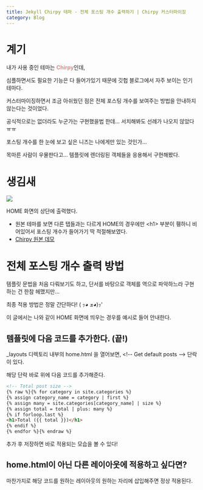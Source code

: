 ```yaml
---
title: Jekyll Chirpy 테마 - 전체 포스팅 개수 출력하기 | Chirpy 커스터마이징
category: Blog
---
```


# 계기

내가 사용 중인 테마는 <span style="color:rgb(218, 139, 139); font-weight:bold">Chirpy</span>인데,

심플하면서도 필요한 기능은 다 들어가있기 때문에 깃헙 블로그에서 자주 보이는 인기 테마다.

커스터마이징하면서 조금 아쉬웠던 점은 전체 포스팅 개수를 보여주는 방법을 안내하지 않는다는 것이었다.

공식적으로는 없더라도 누군가는 구현했을법 한데... 서치해봐도 선례가 나오지 않았다 ㅠㅠ

포스팅 개수를 한 눈에 보고 싶은 니즈는 나에게만 있는 것인가...

목마른 사람이 우물판다고... 템플릿에 렌더링된 객체들을 응용해서 구현해봤다.

# 생김새

<img src="https://user-images.githubusercontent.com/98504939/153731730-8c0d3dbe-5ad1-472d-b64d-4bd1168f256f.png">

HOME 화면의 상단에 출력했다.

- 원본 테마를 보면 다른 탭들과는 다르게 HOME의 경우에만 &lt;h1&gt; 부분이 휑하니 비어있어서 포스팅 개수가 들어가기 딱 적절해보였다.
- [Chirpy 원본 데모](https://chirpy.cotes.page/)

# 전체 포스팅 개수 출력 방법

템플릿 문법을 처음 다뤄보기도 하고, 단서를 바탕으로 객체를 역으로 파악하느라 구현하는 건 한참 헤맸지만...

최종 적용 방법은 정말 간단하다! ( ｯ◕ ܫ◕)ｯ'

이 글에서는 나와 같이 HOME 화면에 띄우는 경우를 예시로 들어 안내한다.

## 템플릿에 다음 코드를 추가한다. (끝!)

_layouts 디렉토리 내부의 home.html 을 열어보면, <\!-- Get default posts --> 단락이 있다.

해당 단락 바로 위에 다음 코드를 추가해준다.

```html
<!-- Total post size -->
{% raw %}{% for category in site.categories %}
{% assign category_name = category | first %}
{% assign many = site.categories[category_name] | size %}
{% assign total = total | plus: many %}
{% if forloop.last %}
<h1>Total ({{ total }})</h1>
{% endif %}
{% endfor %}{% endraw %}
```

추가 후 저장하면 바로 적용되는 모습을 볼 수 있다!

## home.html이 아닌 다른 레이아웃에 적용하고 싶다면?

마찬가지로 해당 코드를 원하는 레이아웃의 원하는 자리에 삽입해주면 정상 적용된다.